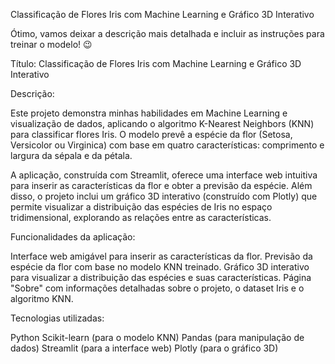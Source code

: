 Classificação de Flores Iris com Machine Learning e Gráfico 3D Interativo

Ótimo, vamos deixar a descrição mais detalhada e incluir as instruções para treinar o modelo! 😉

Título: Classificação de Flores Iris com Machine Learning e Gráfico 3D Interativo

Descrição:

Este projeto demonstra minhas habilidades em Machine Learning e visualização de dados, aplicando o algoritmo K-Nearest Neighbors (KNN) para classificar flores Iris. O modelo prevê a espécie da flor (Setosa, Versicolor ou Virginica) com base em quatro características: comprimento e largura da sépala e da pétala.

A aplicação, construída com Streamlit, oferece uma interface web intuitiva para inserir as características da flor e obter a previsão da espécie. Além disso, o projeto inclui um gráfico 3D interativo (construído com Plotly) que permite visualizar a distribuição das espécies de Iris no espaço tridimensional, explorando as relações entre as características.

Funcionalidades da aplicação:

Interface web amigável para inserir as características da flor.
Previsão da espécie da flor com base no modelo KNN treinado.
Gráfico 3D interativo para visualizar a distribuição das espécies e suas características.
Página "Sobre" com informações detalhadas sobre o projeto, o dataset Iris e o algoritmo KNN.

Tecnologias utilizadas:

Python
Scikit-learn (para o modelo KNN)
Pandas (para manipulação de dados)
Streamlit (para a interface web)
Plotly (para o gráfico 3D)

